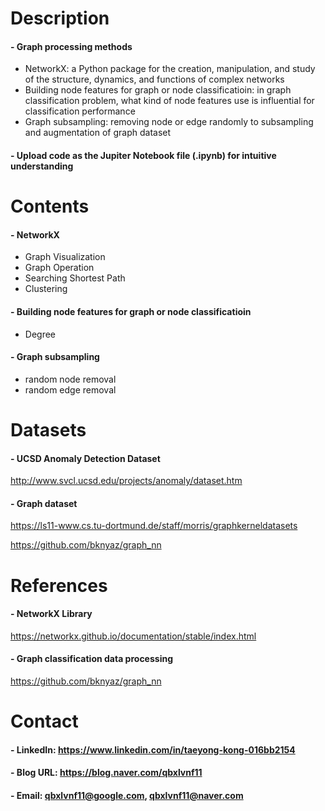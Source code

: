 

Description
=============

#### - Graph processing methods
  - NetworkX: a Python package for the creation, manipulation, and study of the structure, dynamics, and functions of complex networks
  - Building node features for graph or node classificatioin: in graph classification problem, what kind of node features use is influential for classification performance
  - Graph subsampling: removing node or edge randomly to subsampling and augmentation of graph dataset 
  
#### - Upload code as the Jupiter Notebook file (.ipynb) for intuitive understanding

Contents
=============

#### - NetworkX
  - Graph Visualization
  - Graph Operation
  - Searching Shortest Path
  - Clustering
#### - Building node features for graph or node classificatioin
  - Degree
#### - Graph subsampling
  - random node removal
  - random edge removal
  
Datasets
=============

#### - UCSD Anomaly Detection Dataset

http://www.svcl.ucsd.edu/projects/anomaly/dataset.htm

#### - Graph dataset

https://ls11-www.cs.tu-dortmund.de/staff/morris/graphkerneldatasets

https://github.com/bknyaz/graph_nn

References
=============

#### - NetworkX Library

https://networkx.github.io/documentation/stable/index.html

#### - Graph classification data processing

https://github.com/bknyaz/graph_nn

Contact
=============

#### - LinkedIn: https://www.linkedin.com/in/taeyong-kong-016bb2154

#### - Blog URL: https://blog.naver.com/qbxlvnf11

#### - Email: qbxlvnf11@google.com, qbxlvnf11@naver.com
